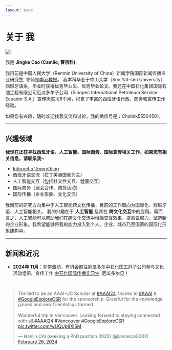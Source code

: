```yaml
---
layout: page
---
```


# 关于 我

<img src="https://github.com/Cholink/Cholink.github.io/blob/a96137c4b49fa177bcf258ba44acb89ea238b377/images/caojingke.jpg" class="floatpic">

我是 **Jingke Cao (Camilo, 曹京科)**.<br>

我目前是中国人民大学（Renmin University of China）新闻学院国际新闻传播专业研究生, 导师是[李沁教授](http://jcr.ruc.edu.cn/zw/jzyg/js/209f60cd6fda4185b26b205496ac56e5.htm)。 我本科毕业于中山大学（Sun Yat-sen University）西班牙语系，毕业时获得优秀毕业生、优秀毕业论文。我还在中国石化集团国际石油工程有限公司厄瓜多尔子公司（Sinopec International Petroleum Service Ecuador S.A.）宣传岗实习6个月，积累了丰富的西班牙语行政、商务和宣传工作经验。

如果您有兴趣，随时欢迎找我交流和讨论，我的微信号是：Cholink55504501。

---

## 兴趣领域

**我现在正在寻找西班牙语、人工智能、国际商务、国际宣传相关工作，如果您有相关信息，请联系我~**

- [Internet of Everything](https://scholar.google.com/citations?view_op=search_authors&hl=zh-CN&mauthors=label:internet_of_everything)
- 西班牙语交流（拉丁美洲国家为主）
- 人工智能交互（包括社交性交互、健康交互）
- 国际商务（展会合作、商务活动）
- 国际传播（企业形象、文化交流）

我目前的研究方向集中于人工智能跨文化传播，目前的工作取向为国际化、西班牙语、人工智能相关。 我的兴趣在于 **人工智能** 及其在 **跨文化交互**中的应用。简而言之，人工智能可以帮助我们在跨文化交流中增强交互效果，提高说服力，塑造新的企业形象。我希望能够将我的能力投入到个人、企业、城市乃至国家的国际化形象建构中。

---

## 新闻和近况

- **2024年 11月**：非常激动，有机会前往厄瓜多尔中石化国工厄子公司参与文化活动组织、宣传工作 [中石化国际传播实习生](http://www.sinopecgroup.com.cn/). 厄瓜多尔见！

<br>

<blockquote class="twitter-tweet"><p lang="en" dir="ltr">Thrilled to be an AAAI-UC Scholar at <a href="https://twitter.com/hashtag/AAAI24?src=hash&amp;ref_src=twsrc%5Etfw">#AAAI24</a>, thanks to <a href="https://twitter.com/hashtag/AAAI?src=hash&amp;ref_src=twsrc%5Etfw">#AAAI</a> &amp; <a href="https://twitter.com/hashtag/GoogleExploreCSR?src=hash&amp;ref_src=twsrc%5Etfw">#GoogleExploreCSR</a> for the sponsorship. Grateful for the knowledge gained and new friendships formed.<br><br>Wonderful trip in Vancouver. Looking forward to staying connected with all.<a href="https://twitter.com/hashtag/AAAI24?src=hash&amp;ref_src=twsrc%5Etfw">#AAAI24</a> <a href="https://twitter.com/hashtag/Vancouver?src=hash&amp;ref_src=twsrc%5Etfw">#Vancouver</a> <a href="https://twitter.com/hashtag/GoogleExploreCSR?src=hash&amp;ref_src=twsrc%5Etfw">#GoogleExploreCSR</a> <a href="https://t.co/wUQUp8XlSM">pic.twitter.com/wUQUp8XlSM</a></p>&mdash; Hanlin CAI (seeking a PhD position 2025) (@lancecai2002) <a href="https://twitter.com/lancecai2002/status/1762210025173344260?ref_src=twsrc%5Etfw">February 26, 2024</a></blockquote> <script async src="https://platform.twitter.com/widgets.js" charset="utf-8"></script>

